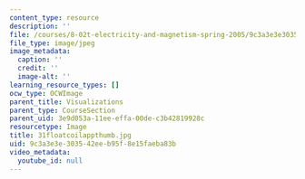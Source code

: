 ```yaml
---
content_type: resource
description: ''
file: /courses/8-02t-electricity-and-magnetism-spring-2005/9c3a3e3e303542eeb95f8e15faeba83b_31floatcoilappthumb.jpg
file_type: image/jpeg
image_metadata:
  caption: ''
  credit: ''
  image-alt: ''
learning_resource_types: []
ocw_type: OCWImage
parent_title: Visualizations
parent_type: CourseSection
parent_uid: 3e9d053a-11ee-effa-00de-c3b42819928c
resourcetype: Image
title: 31floatcoilappthumb.jpg
uid: 9c3a3e3e-3035-42ee-b95f-8e15faeba83b
video_metadata:
  youtube_id: null
---
```


